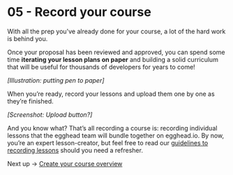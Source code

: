 # 05 - Record your course
With all the prep you've already done for your course, a lot of the hard work is behind you.

Once your proposal has been reviewed and approved, you can spend some time **iterating your lesson plans on paper** and building a solid curriculum that will be useful for thousands of developers for years to come! 

*[Illustration: putting pen to paper]*

When you’re ready, record your lessons and upload them one by one as they’re finished.

*[Screenshot: Upload button?]*

And you know what? That’s all recording a course is: recording individual lessons that the egghead team will bundle together on egghead.io. By now, you’re an expert lesson-creator, but feel free to read our [guidelines to recording lessons](https://paper.dropbox.com/doc/03-Record-your-lesson-5sBpHCVOxhPhlZYEVxrhY) should you need a refresher.

Next up → [Create your course overview](https://paper.dropbox.com/doc/06-Create-your-course-overview-o8gtQUwo2zTJlkiAF7VCf)



